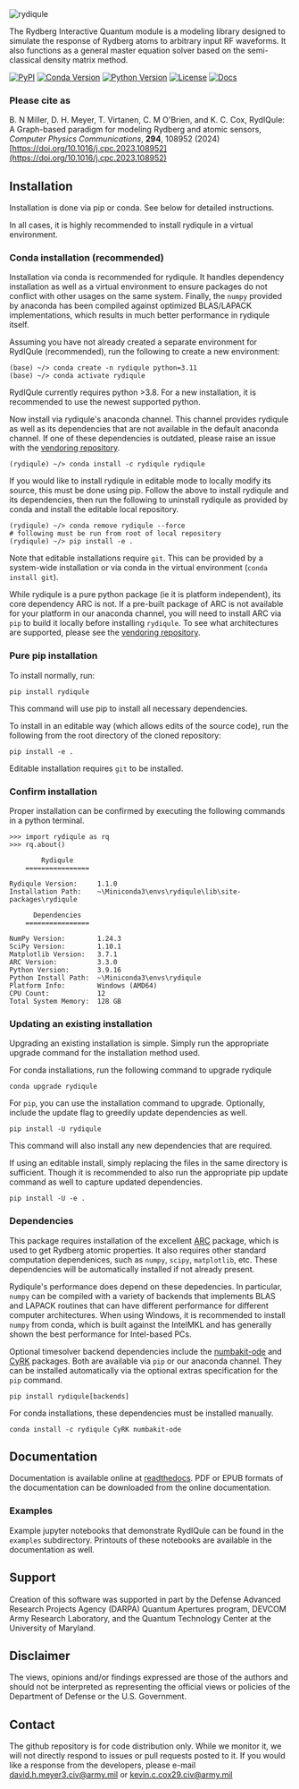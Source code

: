 <img src="https://raw.githubusercontent.com/QTC-UMD/rydiqule/main/docs/source/img/Rydiqule_Logo_Transparent_300.png" alt="rydiqule" style="max-width: 100%;">

The Rydberg Interactive Quantum module is a modeling library designed to simulate
the response of Rydberg atoms to arbitrary input RF waveforms.
It also functions as a general master equation solver based on the semi-classical density matrix method.

[![PyPI](https://img.shields.io/pypi/v/rydiqule.svg)](https://pypi.org/project/rydiqule)
[![Conda Version](https://img.shields.io/conda/v/rydiqule/rydiqule)](https://anaconda.org/rydiqule/rydiqule)
[![Python Version](https://img.shields.io/pypi/pyversions/rydiqule.svg)](https://python.org)
[![License](https://img.shields.io/pypi/l/rydiqule.svg)](https://github.com/QTC-UMD/rydiqule/raw/main/LICENSE)
[![Docs](https://readthedocs.org/projects/rydiqule/badge/?version=latest)](https://rydiqule.readthedocs.io/en/latest)

### Please cite as

B. N Miller, D. H. Meyer, T. Virtanen, C. M O'Brien, and K. C. Cox,
RydIQule: A Graph-based paradigm for modeling Rydberg and atomic sensors,
*Computer Physics Communications*, **294**, 108952 (2024)
[https://doi.org/10.1016/j.cpc.2023.108952](https://doi.org/10.1016/j.cpc.2023.108952)

## Installation

Installation is done via pip or conda.
See below for detailed instructions.

In all cases, it is highly recommended to install rydiqule in a virtual environment.

### Conda installation (recommended)

Installation via conda is recommended for rydiqule.
It handles dependency installation as well as a virtual environment to ensure packages do not conflict with other usages on the same system.
Finally, the `numpy` provided by anaconda has been compiled against optimized BLAS/LAPACK implementations, which results in much better performance in rydiqule itself.

Assuming you have not already created a separate environment for RydIQule (recommended), run the following to create a new environment:
```shell
(base) ~/> conda create -n rydiqule python=3.11
(base) ~/> conda activate rydiqule
```
RydIQule currently requires python >3.8.
For a new installation, it is recommended to use the newest supported python.

Now install via rydiqule's anaconda channel.
This channel provides rydiqule as well as its dependencies that are not available in the default anaconda channel.
If one of these dependencies is outdated, please raise an issue with the [vendoring repository](https://github.com/QTC-UMD/rydiqule-vendored-conda-builds).
```shell
(rydiqule) ~/> conda install -c rydiqule rydiqule
```

If you would like to install rydiqule in editable mode to locally modify its source,
this must be done using pip.
Follow the above to install rydiqule and its dependencies,
then run the following to uninstall rydiqule as provided by conda
and install the editable local repository.
```shell
(rydiqule) ~/> conda remove rydiqule --force
# following must be run from root of local repository
(rydiqule) ~/> pip install -e .
```

Note that editable installations require `git`.
This can be provided by a system-wide installation or via conda in the virtual environment (`conda install git`).

While rydiqule is a pure python package (ie it is platform independent), its core dependency ARC is not.
If a pre-built package of ARC is not available for your platform in our anaconda channel,
you will need to install ARC via `pip` to build it locally before installing `rydiqule`.
To see what architectures are supported, please see the [vendoring repository](https://github.com/QTC-UMD/rydiqule-vendored-conda-builds).


### Pure pip installation

To install normally, run:
```shell
pip install rydiqule
```
This command will use pip to install all necessary dependencies.

To install in an editable way (which allows edits of the source code),
run the following from the root directory of the cloned repository:
```shell
pip install -e .
```

Editable installation requires `git` to be installed.

### Confirm installation

Proper installation can be confirmed by executing the following commands in a python terminal.
```shell
>>> import rydiqule as rq
>>> rq.about()

        Rydiqule
    ================

Rydiqule Version:     1.1.0
Installation Path:    ~\Miniconda3\envs\rydiqule\lib\site-packages\rydiqule

      Dependencies
    ================

NumPy Version:        1.24.3
SciPy Version:        1.10.1
Matplotlib Version:   3.7.1
ARC Version:          3.3.0
Python Version:       3.9.16
Python Install Path:  ~\Miniconda3\envs\rydiqule
Platform Info:        Windows (AMD64)
CPU Count:            12
Total System Memory:  128 GB
```

### Updating an existing installation

Upgrading an existing installation is simple.
Simply run the appropriate upgrade command for the installation method used.

For conda installations, run the following command to upgrade rydiqule
```shell
conda upgrade rydiqule
```

For `pip`, you can use the installation command to upgrade.
Optionally, include the update flag to greedily update dependencies as well.
```shell
pip install -U rydiqule
```
This command will also install any new dependencies that are required.

If using an editable install, simply replacing the files in the same directory is sufficient.
Though it is recommended to also run the appropriate pip update command as well to capture updated dependencies.
```shell
pip install -U -e .
```

### Dependencies

This package requires installation of the excellent [ARC](https://github.com/nikolasibalic/ARC-Alkali-Rydberg-Calculator) package, which is used to get Rydberg atomic properties.
It also requires other standard computation dependenices, such as `numpy`, `scipy`, `matplotlib`, etc.
These dependencies will be automatically installed if not already present.

Rydiqule's performance does depend on these depedencies.
In particular, `numpy` can be compiled with a variety of backends that implements
BLAS and LAPACK routines that can have different performance for different computer architectures.
When using Windows, it is recommended to install `numpy` from conda,
which is built against the IntelMKL and has generally shown the best performance for Intel-based PCs.

Optional timesolver backend dependencies include the [numbakit-ode](https://github.com/hgrecco/numbakit-ode)
and [CyRK](https://github.com/jrenaud90/CyRK) packages.
Both are available via `pip` or our anaconda channel.
They can be installed automatically via the optional extras specification for the `pip` command.
```shell
pip install rydiqule[backends]
```

For conda installations, these dependencies must be installed manually.
```shell
conda install -c rydiqule CyRK numbakit-ode
```

## Documentation

Documentation is available online at [readthedocs](https://rydiqule.readthedocs.io/en/latest).
PDF or EPUB formats of the documentation can be downloaded from the online documentation.

### Examples

Example jupyter notebooks that demonstrate RydIQule can be found in the `examples` subdirectory.
Printouts of these notebooks are available in the documentation as well.

## Support

Creation of this software was supported in part by the Defense Advanced Research Projects Agency (DARPA) Quantum Apertures program, DEVCOM Army Research Laboratory, and the Quantum Technology Center at the University of Maryland.

## Disclaimer

The views, opinions and/or findings expressed are those of the authors and should not be interpreted as representing the official views or policies of the Department of Defense or the U.S. Government.

## Contact

The github repository is for code distribution only.
While we monitor it, 
we will not directly respond to issues or pull requests posted to it.
If you would like a response from the developers, please e-mail
david.h.meyer3.civ@army.mil or kevin.c.cox29.civ@army.mil